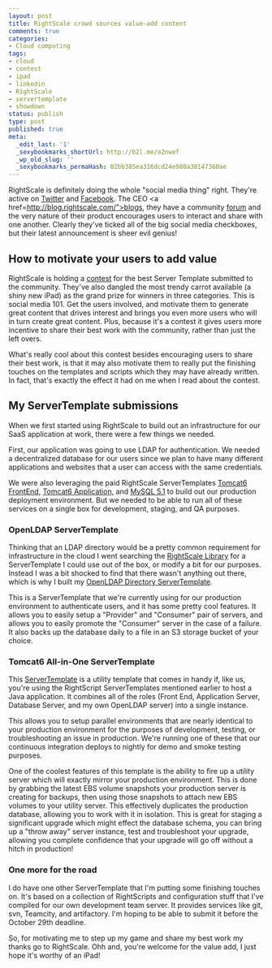 ```yaml
---
layout: post
title: RightScale crowd sources value-add content
comments: true
categories:
- Cloud computing
tags:
- cloud
- contest
- ipad
- linkedin
- RightScale
- servertemplate
- showdown
status: publish
type: post
published: true
meta:
  _edit_last: '1'
  _sexybookmarks_shortUrl: http://b2l.me/a2nwef
  _wp_old_slug: ''
  _sexybookmarks_permaHash: 02bb385ea316dcd24e980a38147360ae
---
```

RightScale is definitely doing the whole "social media thing" right.  They're active on <a href="http://twitter.com/rightscale">Twitter</a> and <a href="http://www.facebook.com/RightScale">Facebook</a>.  The CEO <a href=http://blog.rightscale.com/">blogs</a>, they have a community <a href="http://forums.rightscale.com/">forum</a> and the very nature of their product encourages users to interact and share with one another.  Clearly they've ticked all of the big social media checkboxes, but their latest announcement is sheer evil genius!
<!--more-->

<h2>How to motivate your users to add value</h2>
RightScale is holding a <a href="http://blog.rightscale.com/2010/10/07/rightscale-servertemplate-showdown/">contest</a> for the best Server Template submitted to the community.  They've also dangled the most trendy carrot available (a shiny new iPad) as the grand prize for winners in three categories.  This is social media 101.  Get the users involved, and motivate them to generate great content that drives interest and brings you even more users who will in turn create great content.  Plus, because it's a contest it gives users more incentive to share their best work with the community, rather than just the left overs.

What's really cool about this contest besides encouraging users to share their best work, is that it may also motivate them to really put the finishing touches on the templates and scripts which they may have already written.  In fact, that's exactly the effect it had on me when I read about the contest.

<h2>My ServerTemplate submissions</h2>
When we first started using RightScale to build out an infrastructure for our SaaS application at work, there were a few things we needed.

First, our application was going to use LDAP for authentication.  We needed a decentralized database for our users since we plan to have many different applications and websites that a user can access with the same credentials.

We were also leveraging the paid RightScale ServerTemplates <a href="http://www.rightscale.com/library/server_templates/Tomcat6-FrontEnd-v9/12326">Tomcat6 FrontEnd</a>, <a href="http://www.rightscale.com/library/server_templates/Tomcat6-App-Server-v9/12324">Tomcat6 Application</a>, and <a href="http://www.rightscale.com/library/server_templates/MySQL-5-1-EBS-v2/14192">MySQL 5.1</a> to build out our production deployment environment.  But we needed to be able to run all of these services on a single box for development, staging, and QA purposes.

<h3>OpenLDAP ServerTemplate</h3>
Thinking that an LDAP directory would be a pretty common requirement for infrastructure in the cloud I went searching the <a href="http://www.rightscale.com/library/">RightScale Library</a> for a ServerTemplate I could use out of the box, or modify a bit for our purposes.  Instead I was a bit shocked to find that there wasn't anything out there, which is why I built my <a href="http://www.rightscale.com/library/server_templates/OpenLDAP-Directory-Server-v1-1/14476">OpenLDAP Directory ServerTemplate</a>.

This is a ServerTemplate that we're currently using for our production environment to authenticate users, and it has some pretty cool features.  It allows you to easily setup a "Provider" and "Consumer" pair of servers, and allows you to easily promote the "Consumer" server in the case of a failure.  It also backs up the database daily to a file in an S3 storage bucket of your choice.

<h3>Tomcat6 All-in-One ServerTemplate</h3>
This <a href="http://www.rightscale.com/library/server_templates/Tomcat6-Java-or-Grails-App-Fro/14552">ServerTemplate</a> is a utility template that comes in handy if, like us, you're using the RightScript ServerTemplates mentioned earlier to host a Java application.  It combines all of the roles (Front End, Application Server, Database Server, and my own OpenLDAP server) into a single instance.

This allows you to setup parallel environments that are nearly identical to your production environment for the purposes of development, testing, or troubleshooting an issue in production.  We're running one of these that our continuous integration deploys to nightly for demo and smoke testing purposes.

One of the coolest features of this template is the ability to fire up a utility server which will exactly mirror your production environment.  This is done by grabbing the latest EBS volume snapshots your production server is creating for backups, then using those snapshots to attach new EBS volumes to your utility server.  This effectively duplicates the production database, allowing you to work with it in isolation.  This is great for staging a significant upgrade which might effect the database schema, you can bring up a "throw away" server instance, test and troubleshoot your upgrade, allowing you complete confidence that your upgrade will go off without a hitch in production!

<h3>One more for the road</h3>
I do have one other ServerTemplate that I'm putting some finishing touches on.  It's based on a collection of RightScripts and configuration stuff that I've compiled for our own development team server.  It provides services like git, svn, Teamcity, and artifactory.  I'm hoping to be able to submit it before the October 29th deadline.

So, for motivating me to step up my game and share my best work my thanks go to RightScale.  Ohh and, you're welcome for the value add, I just hope it's worthy of an iPad!
